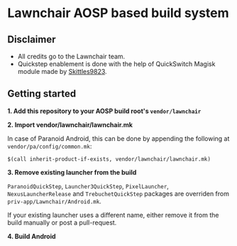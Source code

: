 # Lawnchair AOSP based build system

## Disclaimer
- All credits go to the Lawnchair team.
- Quickstep enablement is done with the help of QuickSwitch Magisk module made by [Skittles9823](https://github.com/skittles9823).

## Getting started
**1. Add this repository to your AOSP build root's `vendor/lawnchair`**

**2. Import vendor/lawnchair/lawnchair.mk**

In case of Paranoid Android, this can be done by appending the following at `vendor/pa/config/common.mk`:

`$(call inherit-product-if-exists, vendor/lawnchair/lawnchair.mk)`

**3. Remove existing launcher from the build**

`ParanoidQuickStep`, `Launcher3QuickStep`, `PixelLauncher`, `NexusLauncherRelease` and `TrebuchetQuickStep` packages are overriden from `priv-app/Lawnchair/Android.mk`.

If your existing launcher uses a different name, either remove it from the build manually or post a pull-request.

**4. Build Android**
